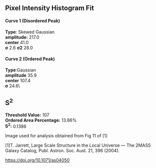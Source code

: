 ## Pixel Intensity Histogram Fit

#### Curve 1 (Disordered Peak)
**Type**: Skewed Gaussian\
**amplitude:** 217.0\
**center** 41.0\
**σ** 2.6
**σ2** 28.0


#### Curve 2 (Ordered Peak)
**Type**:Gaussian\
**amplitude** 35.9\
**center** 107.4\
**σ** 24.6\


## S<sup>2</sup>
**Threshold Value:** 107\
**Ordered Area Percentage:** 13.86%\
**S<sup>2</sup>:** 0.1386





Image used for analysis obtained from Fig 11 of [1]

[1]T. Jarrett, Large Scale Structure in the Local Universe — The 2MASS Galaxy Catalog, Publ. Astron. Soc. Aust. 21, 396 (2004).

https://doi.org/10.1071/as04050